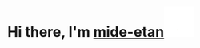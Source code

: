<h1 align="center">Hi there, I'm <a href="https://github.com/mide-etan">mide-etan</a><img src="https://github.com/Kathryn-Jie/Kathryn-Jie/blob/main/wave.gif" width="60px"/></h1>

<!--
**mide-etan/mide-etan** is a ✨ _special_ ✨ repository because its `README.md` (this file) appears on your GitHub profile.

Here are some ideas to get you started:

- 🔭 I’m currently working on ...
- 🌱 I’m currently learning ...
- 👯 I’m looking to collaborate on ...
- 🤔 I’m looking for help with ...
- 💬 Ask me about ...
- 📫 How to reach me: ...
- 😄 Pronouns: ...
- ⚡ Fun fact: ...
-->

